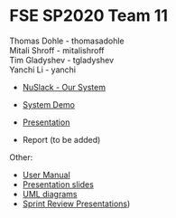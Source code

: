 # FSE SP2020 Team 11
Thomas Dohle - thomasadohle <br>
Mitali Shroff - mitalishroff <br>
Tim Gladyshev - tgladyshev <br>
Yanchi Li - yanchi 

* [NuSlack - Our System](http://128.31.24.167:8080/prattle/)


* [System Demo](https://www.youtube.com/watch?v=e-L6BbHih9o)<br>
* [Presentation](https://www.youtube.com/watch?v=X1B2IU4v0ng)
* Report (to be added)

Other:
* [User Manual](https://github.ccs.neu.edu/cs5500-fse/team-11-SP20/blob/master/Documentation/Basic%20User%20Manual.pdf)
* [Presentation slides](https://github.ccs.neu.edu/cs5500-fse/team-11-SP20/blob/master/Documentation/final/presentation.pdf)
* [UML diagrams](https://github.ccs.neu.edu/cs5500-fse/team-11-SP20/blob/master/Documentation/final/uml.pdf)
* [Sprint Review Presentations](https://github.ccs.neu.edu/cs5500-fse/team-11-SP20/blob/master/Documentation/Sprint_presentations))

